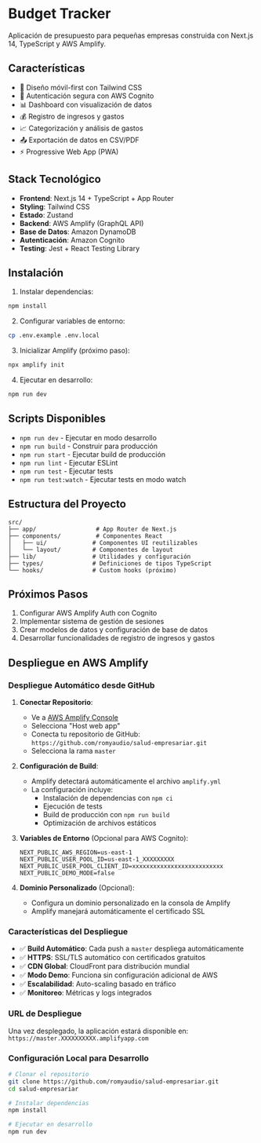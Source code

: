 # Budget Tracker

Aplicación de presupuesto para pequeñas empresas construida con Next.js 14, TypeScript y AWS Amplify.

## Características

- 📱 Diseño móvil-first con Tailwind CSS
- 🔐 Autenticación segura con AWS Cognito
- 📊 Dashboard con visualización de datos
- 💰 Registro de ingresos y gastos
- 📈 Categorización y análisis de gastos
- 📤 Exportación de datos en CSV/PDF
- ⚡ Progressive Web App (PWA)

## Stack Tecnológico

- **Frontend**: Next.js 14 + TypeScript + App Router
- **Styling**: Tailwind CSS
- **Estado**: Zustand
- **Backend**: AWS Amplify (GraphQL API)
- **Base de Datos**: Amazon DynamoDB
- **Autenticación**: Amazon Cognito
- **Testing**: Jest + React Testing Library

## Instalación

1. Instalar dependencias:
```bash
npm install
```

2. Configurar variables de entorno:
```bash
cp .env.example .env.local
```

3. Inicializar Amplify (próximo paso):
```bash
npx amplify init
```

4. Ejecutar en desarrollo:
```bash
npm run dev
```

## Scripts Disponibles

- `npm run dev` - Ejecutar en modo desarrollo
- `npm run build` - Construir para producción
- `npm run start` - Ejecutar build de producción
- `npm run lint` - Ejecutar ESLint
- `npm run test` - Ejecutar tests
- `npm run test:watch` - Ejecutar tests en modo watch

## Estructura del Proyecto

```
src/
├── app/                 # App Router de Next.js
├── components/          # Componentes React
│   ├── ui/             # Componentes UI reutilizables
│   └── layout/         # Componentes de layout
├── lib/                # Utilidades y configuración
├── types/              # Definiciones de tipos TypeScript
└── hooks/              # Custom hooks (próximo)
```

## Próximos Pasos

1. Configurar AWS Amplify Auth con Cognito
2. Implementar sistema de gestión de sesiones
3. Crear modelos de datos y configuración de base de datos
4. Desarrollar funcionalidades de registro de ingresos y gastos

## Despliegue en AWS Amplify

### Despliegue Automático desde GitHub

1. **Conectar Repositorio**:
   - Ve a [AWS Amplify Console](https://console.aws.amazon.com/amplify/)
   - Selecciona "Host web app"
   - Conecta tu repositorio de GitHub: `https://github.com/romyaudio/salud-empresariar.git`
   - Selecciona la rama `master`

2. **Configuración de Build**:
   - Amplify detectará automáticamente el archivo `amplify.yml`
   - La configuración incluye:
     - Instalación de dependencias con `npm ci`
     - Ejecución de tests
     - Build de producción con `npm run build`
     - Optimización de archivos estáticos

3. **Variables de Entorno** (Opcional para AWS Cognito):
   ```
   NEXT_PUBLIC_AWS_REGION=us-east-1
   NEXT_PUBLIC_USER_POOL_ID=us-east-1_XXXXXXXXX
   NEXT_PUBLIC_USER_POOL_CLIENT_ID=xxxxxxxxxxxxxxxxxxxxxxxxxx
   NEXT_PUBLIC_DEMO_MODE=false
   ```

4. **Dominio Personalizado** (Opcional):
   - Configura un dominio personalizado en la consola de Amplify
   - Amplify manejará automáticamente el certificado SSL

### Características del Despliegue

- ✅ **Build Automático**: Cada push a `master` despliega automáticamente
- ✅ **HTTPS**: SSL/TLS automático con certificados gratuitos
- ✅ **CDN Global**: CloudFront para distribución mundial
- ✅ **Modo Demo**: Funciona sin configuración adicional de AWS
- ✅ **Escalabilidad**: Auto-scaling basado en tráfico
- ✅ **Monitoreo**: Métricas y logs integrados

### URL de Despliegue

Una vez desplegado, la aplicación estará disponible en:
`https://master.XXXXXXXXXX.amplifyapp.com`

### Configuración Local para Desarrollo

```bash
# Clonar el repositorio
git clone https://github.com/romyaudio/salud-empresariar.git
cd salud-empresariar

# Instalar dependencias
npm install

# Ejecutar en desarrollo
npm run dev
```